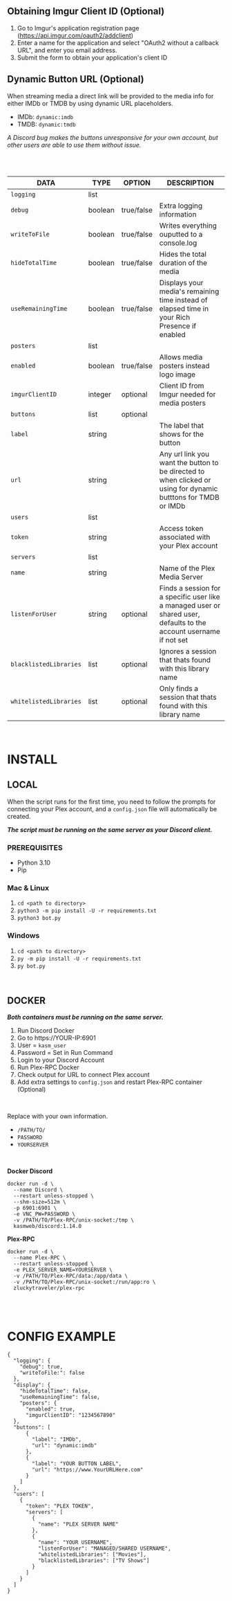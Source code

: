 ## Obtaining Imgur Client ID (Optional)

1. Go to Imgur's application registration page (<https://api.imgur.com/oauth2/addclient>)
2. Enter a name for the application and select "OAuth2 without a callback URL", and enter you email address.
3. Submit the form to obtain your application's client ID


## Dynamic Button URL (Optional)

When streaming media a direct link will be provided to the media info for either IMDb or TMDB by using dynamic URL placeholders.

- IMDb: `dynamic:imdb`
-  TMDB: `dynamic:tmdb`

*A Discord bug makes the buttons unresponsive for your own account, but other users are able to use them without issue.*

<br />
<br />

| DATA | TYPE | OPTION | DESCRIPTION |
| --- | --- | --- | --- |
|`logging`| list | | |
|`debug`| boolean | true/false | Extra logging information |
|`writeToFile`| boolean | true/false | Writes everything ouputted to a console.log |
|`hideTotalTime`| boolean | true/false | Hides the total duration of the media |
|`useRemainingTime`| boolean | true/false | Displays your media's remaining time instead of elapsed time in your Rich Presence if enabled |
|`posters`| list | | |
|`enabled`| boolean | true/false | Allows media posters instead logo image |
|`imgurClientID`| integer |optional | Client ID from Imgur needed for media posters |
|`buttons`| list | optional | |
|`label`| string | | The label that shows for the button | 
|`url`| string | | Any url link you want the button to be directed to when clicked or using for dynamic butttons for TMDB or IMDb |
|`users`| list | | |
|`token`| string | |Access token associated with your Plex account |
|`servers`| list | |
|`name`| string | | Name of the Plex Media Server |
|`listenForUser`| string |optional | Finds a session for a specific user like a managed user or shared user, defaults to the account username if not set |
|`blacklistedLibraries`| list | optional | Ignores a session that thats found with this library name |
|`whitelistedLibraries`| list | optional | Only finds a session that thats found with this library name |

<br />

# INSTALL
## LOCAL

When the script runs for the first time, you need to follow the prompts for connecting your Plex account, and a `config.json` file will automatically be created.

***The script must be running on the same server as your Discord client.***

### PREREQUISITES
- Python 3.10
-  Pip
   
### Mac & Linux
1. `cd <path to directory>`
2. `python3 -m pip install -U -r requirements.txt`
3. `python3 bot.py`

### Windows
1. `cd <path to directory>`
2. `py -m pip install -U -r requirements.txt`
3. `py bot.py`

<br />

## DOCKER

***Both containers must be running on the same server.***

1. Run Discord Docker
2. Go to https://YOUR-IP:6901
3. User = `kasm_user`
4. Password = Set in Run Command
5. Login to your Discord Account
6. Run Plex-RPC Docker
7. Check output for URL to connect Plex account
8. Add extra settings to `config.json` and restart Plex-RPC container (Optional)
<br />

Replace with your own information. 
- `/PATH/TO/`
- `PASSWORD`
- `YOURSERVER`

<br />

**Docker Discord**
```
docker run -d \
  --name Discord \
  --restart unless-stopped \
  --shm-size=512m \
  -p 6901:6901 \
  -e VNC_PW=PASSWORD \
  -v /PATH/TO/Plex-RPC/unix-socket:/tmp \
  kasmweb/discord:1.14.0
```

**Plex-RPC**
```
docker run -d \
  --name Plex-RPC \
  --restart unless-stopped \
  -e PLEX_SERVER_NAME=YOURSERVER \
  -v /PATH/TO/Plex-RPC/data:/app/data \
  -v /PATH/TO/Plex-RPC/unix-socket:/run/app:ro \
  zluckytraveler/plex-rpc
```
<br />
<br />

# CONFIG EXAMPLE

```
{
  "logging": {
    "debug": true,
    "writeToFile:": false
  },
  "display": {
    "hideTotalTime": false,
    "useRemainingTime": false,
    "posters": {
      "enabled": true,
      "imgurClientID": "1234567890"
  },
  "buttons": [
      {
        "label": "IMDb",
        "url": "dynamic:imdb"
      },
      {
        "label": "YOUR BUTTON LABEL",
        "url": "https://www.YourURLHere.com"
      }
    ]
  },
  "users": [
    {
      "token": "PLEX TOKEN",
      "servers": [
        {
          "name": "PLEX SERVER NAME"
        },
        {
          "name": "YOUR USERNAME",
          "listenForUser": "MANAGED/SHARED USERNAME",
          "whitelistedLibraries": ["Movies"],
          "blacklistedLibraries": ["TV Shows"]
        }
      ]
    }
  ]
}
```
